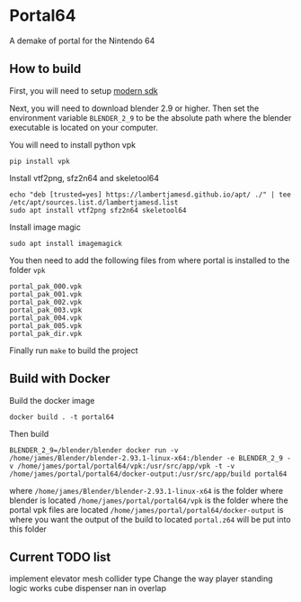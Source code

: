 # Portal64

A demake of portal for the Nintendo 64

## How to build

First, you will need to setup [modern sdk](https://crashoveride95.github.io/n64hbrew/modernsdk/startoff.html)

Next, you will need to download blender 2.9 or higher. Then set the environment variable `BLENDER_2_9` to be the absolute path where the blender executable is located on your computer.

You will need to install python vpk

```
pip install vpk
```

Install vtf2png, sfz2n64 and skeletool64

```
echo "deb [trusted=yes] https://lambertjamesd.github.io/apt/ ./" | tee /etc/apt/sources.list.d/lambertjamesd.list
sudo apt install vtf2png sfz2n64 skeletool64
```

Install image magic

```
sudo apt install imagemagick
```

You then need to add the following files from where portal is installed to the folder `vpk`

```
portal_pak_000.vpk  
portal_pak_001.vpk  
portal_pak_002.vpk  
portal_pak_003.vpk  
portal_pak_004.vpk  
portal_pak_005.vpk  
portal_pak_dir.vpk
```

Finally run `make` to build the project

## Build with Docker

Build the docker image
```
docker build . -t portal64
```
Then build
```
BLENDER_2_9=/blender/blender docker run -v /home/james/Blender/blender-2.93.1-linux-x64:/blender -e BLENDER_2_9 -v /home/james/portal/portal64/vpk:/usr/src/app/vpk -t -v /home/james/portal/portal64/docker-output:/usr/src/app/build portal64
```
where `/home/james/Blender/blender-2.93.1-linux-x64` is the folder where blender is located
`/home/james/portal/portal64/vpk` is the folder where the portal vpk files are located
`/home/james/portal/portal64/docker-output` is where you want the output of the build to located `portal.z64` will be put into this folder

## Current TODO list

implement elevator
    mesh collider type
Change the way player standing logic works
cube dispenser
nan in overlap